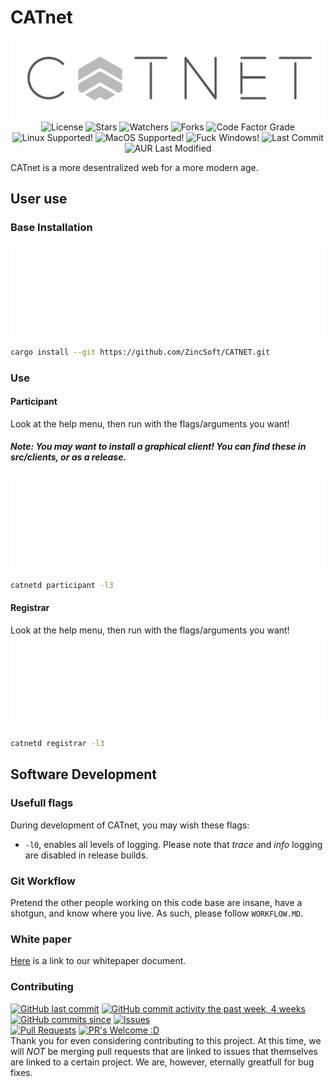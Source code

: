 # CATnet
<p align="center">
  <a href="github.com/ZincSoft/CATNET" target="blank"><img src="assets/logo.png" alt="CATNET Logo" /></a>
  <img src="https://img.shields.io/github/license/ZincSoft/CATNET?:ZincSoft:/CATNET?label=License&style=flat" alt="License">
  <img src="https://img.shields.io/github/stars/ZincSoft/CATNET?:ZincSoft:/CATNET?label=Stars&tyle=flat" alt="Stars">
  <img src="https://img.shields.io/github/watchers/ZincSoft/CATNET?style=social&label=Watchers&style=flat" alt="Watchers">
  <img src="https://img.shields.io/github/forks/ZincSoft/CATNET?style=social&label=Forks&style=flat" alt = "Forks">
  <img src="https://img.shields.io/codefactor/grade/github/ZincSoft/CATNET?label=Code%20Factor%20Grade" alt="Code Factor Grade">
  <img src="https://img.shields.io/badge/Linux-Supported-green" alt="Linux Supported!">
  <img src="https://img.shields.io/badge/MacOS-Supported-green" alt="MacOS Supported!">
  <img src="https://img.shields.io/badge/Windows-Nope.%20Support%20Planned-red" alt="Fuck Windows!">
  <img src="https://img.shields.io/github/last-commit/ZincSoft/Catnet.svg" alt="Last Commit">
  <img src="https://img.shields.io/aur/last-modified/Catnet.svg" alt="AUR Last Modified">
</p>
CATnet is a more desentralized web for a more modern age.

## User use
### Base Installation
![build and install instructions](assets/build.svg)
```bash
cargo install --git https://github.com/ZincSoft/CATNET.git
```

### Use
#### Participant
Look at the help menu, then run with the flags/arguments you want!
##### Note: You may want to install a graphical client! You can find these in src/clients, or as a release.
![Participant](assets/participant.svg)
```bash
catnetd participant -l3
```

#### Registrar
Look at the help menu, then run with the flags/arguments you want!
![Registrar](assets/registrar.svg)
```bash
catnetd registrar -l3
```


## Software Development
### Usefull flags
During development of CATnet, you may wish these flags:
* `-l0`,           enables all levels of logging. Please note that *trace* and *info* logging are disabled in release builds.

### Git Workflow
Pretend the other people working on this code base are insane, have a shotgun, and know where you live. As such, please follow `WORKFLOW.MD`.

### White paper
[Here](https://docs.google.com/document/d/1t3FXJTDr-h4J9iPvzBLDdCKGJAukKruhrJjNaMWRgq0/edit?ts=5fc41d5f#heading=h.3bqhl2hpdgyy) is a link to our whitepaper document.

### Contributing
[![GitHub last commit](https://img.shields.io/github/last-commit/zincsoft/catnet.svg?style=flat)]()
[![GitHub commit activity the past week, 4 weeks](https://img.shields.io/github/commit-activity/y/zincsoft/catnet.svg?style=flat)]()
[![GitHub commits since](https://img.shields.io/github/commits-since/zincsoft/catnet/v1.2.0.svg)]()
[![Issues](https://img.shields.io/github/issues-raw/tterb/PlayMusic.svg?maxAge=25000)](https://github.com/zincsoft/catnet/issues)  
[![Pull Requests](https://img.shields.io/github/issues-pr/zincsoft/catnet.svg?style=flat)]()
[![PR's Welcome :D](https://img.shields.io/badge/PRs-welcome-brightgreen.svg?style=flat)](http://makeapullrequest.com)  
Thank you for even considering contributing to this project. At this time, we will *NOT* be merging pull requests that are linked to issues that themselves are linked to a certain project. We are, however, eternally greatfull for bug fixes.

